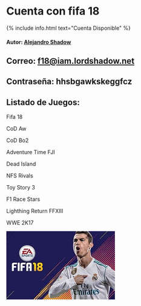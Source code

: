# Cuenta con fifa 18
{% include info.html text="Cuenta Disponible" %}

#### Autor: [Alejandro Shadow](https://youtube.com/@lordsw)

## Correo: f18@iam.lordshadow.net

## Contraseña: hhsbgawkskeggfcz

## Listado de Juegos:

Fifa 18

CoD Aw

CoD Bo2

Adventure Time FJI

Dead Island

NFS Rivals

Toy Story 3

F1 Race Stars

Lighthing Return FFXIII

WWE 2K17

![Cover](/images/f18.jpeg)
